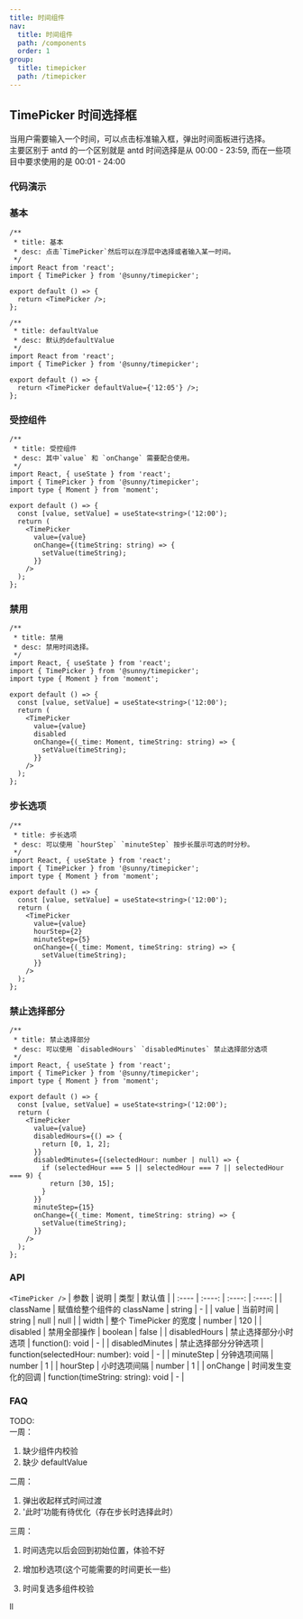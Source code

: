 ```yaml
---
title: 时间组件
nav:
  title: 时间组件
  path: /components
  order: 1
group:
  title: timepicker
  path: /timepicker
---
```


## TimePicker 时间选择框

当用户需要输入一个时间，可以点击标准输入框，弹出时间面板进行选择。  
主要区别于 antd 的一个区别就是 antd 时间选择是从 00:00 - 23:59, 而在一些项目中要求使用的是 00:01 - 24:00

### 代码演示

### 基本

```tsx
/**
 * title: 基本
 * desc: 点击`TimePicker`然后可以在浮层中选择或者输入某一时间。
 */
import React from 'react';
import { TimePicker } from '@sunny/timepicker';

export default () => {
  return <TimePicker />;
};
```

```tsx
/**
 * title: defaultValue
 * desc: 默认的defaultValue
 */
import React from 'react';
import { TimePicker } from '@sunny/timepicker';

export default () => {
  return <TimePicker defaultValue={'12:05'} />;
};
```

### 受控组件

```tsx
/**
 * title: 受控组件
 * desc: 其中`value` 和 `onChange` 需要配合使用。
 */
import React, { useState } from 'react';
import { TimePicker } from '@sunny/timepicker';
import type { Moment } from 'moment';

export default () => {
  const [value, setValue] = useState<string>('12:00');
  return (
    <TimePicker
      value={value}
      onChange={(timeString: string) => {
        setValue(timeString);
      }}
    />
  );
};
```

### 禁用

```tsx
/**
 * title: 禁用
 * desc: 禁用时间选择。
 */
import React, { useState } from 'react';
import { TimePicker } from '@sunny/timepicker';
import type { Moment } from 'moment';

export default () => {
  const [value, setValue] = useState<string>('12:00');
  return (
    <TimePicker
      value={value}
      disabled
      onChange={(_time: Moment, timeString: string) => {
        setValue(timeString);
      }}
    />
  );
};
```

### 步长选项

```tsx
/**
 * title: 步长选项
 * desc: 可以使用 `hourStep` `minuteStep` 按步长展示可选的时分秒。
 */
import React, { useState } from 'react';
import { TimePicker } from '@sunny/timepicker';
import type { Moment } from 'moment';

export default () => {
  const [value, setValue] = useState<string>('12:00');
  return (
    <TimePicker
      value={value}
      hourStep={2}
      minuteStep={5}
      onChange={(_time: Moment, timeString: string) => {
        setValue(timeString);
      }}
    />
  );
};
```

### 禁止选择部分

```tsx
/**
 * title: 禁止选择部分
 * desc: 可以使用 `disabledHours` `disabledMinutes` 禁止选择部分选项
 */
import React, { useState } from 'react';
import { TimePicker } from '@sunny/timepicker';
import type { Moment } from 'moment';

export default () => {
  const [value, setValue] = useState<string>('12:00');
  return (
    <TimePicker
      value={value}
      disabledHours={() => {
        return [0, 1, 2];
      }}
      disabledMinutes={(selectedHour: number | null) => {
        if (selectedHour === 5 || selectedHour === 7 || selectedHour === 9) {
          return [30, 15];
        }
      }}
      minuteStep={15}
      onChange={(_time: Moment, timeString: string) => {
        setValue(timeString);
      }}
    />
  );
};
```

### API

`<TimePicker />` | 参数 | 说明 | 类型 | 默认值 | | :---- | :----: | :----: | :----: | | className | 赋值给整个组件的 className | string | - | | value | 当前时间 | string | null | null | | width | 整个 TimePicker 的宽度 | number | 120 | | disabled | 禁用全部操作 | boolean | false | | disabledHours | 禁止选择部分小时选项 | function(): void | - | | disabledMinutes | 禁止选择部分分钟选项 | function(selectedHour: number): void | - | | minuteStep | 分钟选项间隔 | number | 1 | | hourStep | 小时选项间隔 | number | 1 | | onChange | 时间发生变化的回调 | function(timeString: string): void | - |

### FAQ

TODO:  
一周：

1. 缺少组件内校验
2. 缺少 defaultValue

二周：

1. 弹出收起样式时间过渡
2. '此时'功能有待优化（存在步长时选择此时）

三周：

1. 时间选完以后会回到初始位置，体验不好
2. 增加秒选项(这个可能需要的时间更长一些)

3. 时间复选多组件校验

ll
